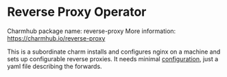 # Reverse Proxy Operator

Charmhub package name: reverse-proxy
More information: https://charmhub.io/reverse-proxy

This is a subordinate charm installs and configures nginx on a machine and sets up configurable reverse proxies.
It needs minimal [configuration](https://charmhub.io/reverse-proxy/configurations), just a yaml file describing the forwards.